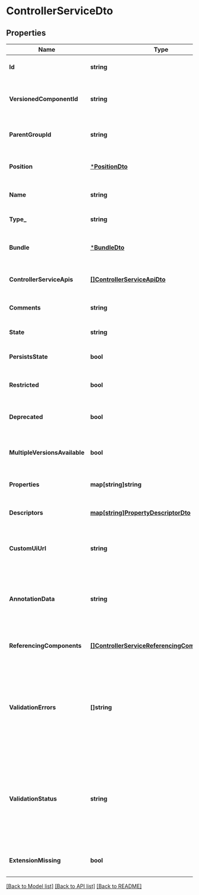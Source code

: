 # ControllerServiceDto

## Properties
Name | Type | Description | Notes
------------ | ------------- | ------------- | -------------
**Id** | **string** | The id of the component. | [optional] [default to null]
**VersionedComponentId** | **string** | The ID of the corresponding component that is under version control | [optional] [default to null]
**ParentGroupId** | **string** | The id of parent process group of this component if applicable. | [optional] [default to null]
**Position** | [***PositionDto**](PositionDTO.md) | The position of this component in the UI if applicable. | [optional] [default to null]
**Name** | **string** | The name of the controller service. | [optional] [default to null]
**Type_** | **string** | The type of the controller service. | [optional] [default to null]
**Bundle** | [***BundleDto**](BundleDTO.md) | The details of the artifact that bundled this processor type. | [optional] [default to null]
**ControllerServiceApis** | [**[]ControllerServiceApiDto**](ControllerServiceApiDTO.md) | Lists the APIs this Controller Service implements. | [optional] [default to null]
**Comments** | **string** | The comments for the controller service. | [optional] [default to null]
**State** | **string** | The state of the controller service. | [optional] [default to null]
**PersistsState** | **bool** | Whether the controller service persists state. | [optional] [default to null]
**Restricted** | **bool** | Whether the controller service requires elevated privileges. | [optional] [default to null]
**Deprecated** | **bool** | Whether the ontroller service has been deprecated. | [optional] [default to null]
**MultipleVersionsAvailable** | **bool** | Whether the controller service has multiple versions available. | [optional] [default to null]
**Properties** | **map[string]string** | The properties of the controller service. | [optional] [default to null]
**Descriptors** | [**map[string]PropertyDescriptorDto**](PropertyDescriptorDTO.md) | The descriptors for the controller service properties. | [optional] [default to null]
**CustomUiUrl** | **string** | The URL for the controller services custom configuration UI if applicable. | [optional] [default to null]
**AnnotationData** | **string** | The annotation for the controller service. This is how the custom UI relays configuration to the controller service. | [optional] [default to null]
**ReferencingComponents** | [**[]ControllerServiceReferencingComponentEntity**](ControllerServiceReferencingComponentEntity.md) | All components referencing this controller service. | [optional] [default to null]
**ValidationErrors** | **[]string** | The validation errors from the controller service. These validation errors represent the problems with the controller service that must be resolved before it can be enabled. | [optional] [default to null]
**ValidationStatus** | **string** | Indicates whether the ControllerService is valid, invalid, or still in the process of validating (i.e., it is unknown whether or not the ControllerService is valid) | [optional] [default to null]
**ExtensionMissing** | **bool** | Whether the underlying extension is missing. | [optional] [default to null]

[[Back to Model list]](../pkg/nifi/README.md#documentation-for-models) [[Back to API list]](../pkg/nifi/README.md#documentation-for-api-endpoints) [[Back to README]](../pkg/nifi/README.md)


